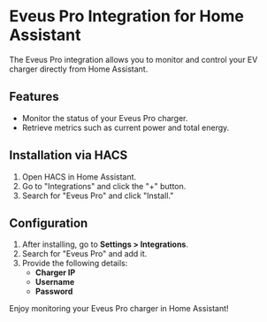 # Eveus Pro Integration for Home Assistant

The Eveus Pro integration allows you to monitor and control your EV charger directly from Home Assistant.

## Features

- Monitor the status of your Eveus Pro charger.
- Retrieve metrics such as current power and total energy.

## Installation via HACS

1. Open HACS in Home Assistant.
2. Go to "Integrations" and click the "+" button.
3. Search for "Eveus Pro" and click "Install."

## Configuration

1. After installing, go to **Settings > Integrations**.
2. Search for "Eveus Pro" and add it.
3. Provide the following details:
   - **Charger IP**
   - **Username**
   - **Password**

Enjoy monitoring your Eveus Pro charger in Home Assistant!